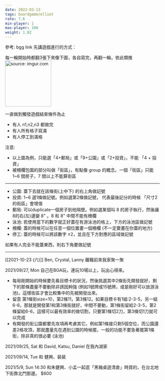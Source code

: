 ```yaml
---
date: 2022-03-13
tags: boardgame/elliot
rate: 7.6
min-player: 1
max-player: 100
weight: 1.82
---
```


參考: bgg link
先講遊戲進行的方式：

每一輪開始時都翻3張下來像下圖，各自寫完，再翻一輪，依此類推
<a href="https://imgur.com/Z3Ci32U"><img src="https://i.imgur.com/Z3Ci32U.jpg" title="source: imgur.com" width="150px"/></a>

一直做到觸發遊戲結束條件為止
* 有人 n1,n2,n3 都做完
* 有人所有格子寫滿
* 有人停工到滿格

注意: 
* 以上圖為例，只能選「4+郵局」或「9+公園」或「2+投資」，不能 「4 + 投資」
* 被柵欄包圍的部分叫做「街區」，有點像 group 的概念。一個「街區」只能 1~6 間房子，7 間以上不能算街區

---

* 公園: 蓋下去就在該條街(上中下) 的右上角做記號
* 投資: 1~6 選1條做記號。例如選第2條做記號， 代表最後記分的時候 「尺寸2的街區」會增值
* 郵局: 可以duplicate一個房子到他隔壁。例如選某個叫 8 的房子執行，然後讓8的右(左)邊變 8" 。8 和 8" 中間不能有柵欄
* 泳池: 若使用當下的數字就正好蓋在有游泳池的格上，下方的泳池區做記號
* 柵欄: 蓋的時候可以在任意一個位置畫一個柵欄 (不一定要畫在你蓋的地方)
* 停工: 蓋的時候可以將該數字 ±2，並且在下方對應的區域做記號

如果有人完全不能蓋東西，則右下角要做記號

---

[[2021-10-23 (六)]] Ben, Crystal, Lanny 離職前來我家聚一聚

2021/09/27, Mon 自己在BGA玩，連玩10場以上，玩出心得來。
* 每局剛開始的時候要先看目標卡的狀況，然後挑選其中2條街先開發就好，剩下的那條盡量不要動除非誘因夠強 (例如1號牌或15號牌，或是剛好可以放游泳池)。這樣街區才會比較集中的先被開發出來。
* 留意 第1條街size=10，第2條11，第3條12。如果目標卡有1組:2-3-5，另一組6-6，那就是開發第1和第3條街就好，中間不要動，第1條街留給2-3-5，第2條留給6-6，這樣可以最有效率的做切割，只要第1條切2刀，第3條切1刀就可以完成
* 有開發的街公園都要先攻項再考慮其它。例如第1條接只剩5個空位，而公園還差2格攻頂，那就盡量先在遇到公園的時候擺，一般的功能不要急著擺第1條街，除非真的很必要 (泳池)

2021/09/25, Sat 和 David, Katsu, Daniel 在我內湖家

2021/09/14, Tue 和 健興、裴裴

2021/5/9, Sun 14:30 和朱健興、小孟一起逛「黑箱桌遊清倉」時買的，在台北地下街靠北門那邊。 $600

